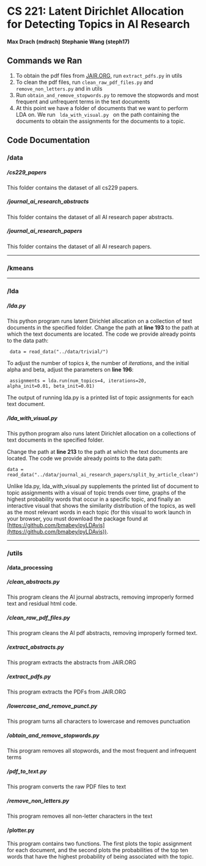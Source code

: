 # CS 221: Latent Dirichlet Allocation for Detecting Topics in AI Research
#### Max Drach (mdrach) Stephanie Wang (steph17)
## Commands we Ran
1. To obtain the pdf files from [JAIR.ORG](https://www.jair.org/contents.html), run <code>extract_pdfs.py</code> in utils
2. To clean the pdf files, run <code>clean_raw_pdf_files.py</code> and <code>remove_non_letters.py</code> and in utils
3. Run <code>obtain_and_remove_stopwords.py</code> to remove the stopwords and most frequent and unfrequent terms in the text documents
4. At this point we have a folder of documents that we want to perform LDA on. We run <code> lda_with_visual.py </code> on the path containing the documents to obtain the assignments for the documents to a topic.  

## Code Documentation
### /data
##### /cs229_papers
This folder contains the dataset of all cs229 papers.
##### /journal_ai_research_abstracts
This folder contains the dataset of all AI research paper abstracts.
##### /journal_ai_research_papers
This folder contains the dataset of all AI research papers. 
***
### /kmeans

***
### /lda

##### /lda.py 
This python program runs latent Dirichlet allocation on a collection of text documents in the specified folder. Change the path at **line 193** to the path at which the text documents are located. The code we provide already points to the data path:  

<code> data = read_data("../data/trivial/") </code>  

To adjust the number of topics *k*, the number of *iterations*, and the initial alpha and beta, adjust the parameters on **line 196**:  

<code> assignments = lda.run(num_topics=4, iterations=20, alpha_init=0.01, beta_init=0.01) </code>  

The output of running lda.py is a printed list of topic assignments for each text document.

##### /lda_with_visual.py
This python program also runs latent Dirichlet allocation on a collections of text documents in the specified folder.  
  
 Change the path at **line 213** to the path at which the text documents are located. The code we provide already points to the data path:  

 <code>data = read_data("../data/journal_ai_research_papers/split_by_article_clean")</code>  

 Unlike lda.py, lda_with_visual.py supplements the printed list of document to topic assignments with a visual of topic trends over time, graphs of the highest probability words that occur in a specific topic, and finally an interactive visual that shows the similarity distribution of the topics, as well as the most relevant words in each topic (for this visual to work launch in your browser, you must download the package found at [https://github.com/bmabey/pyLDAvis](https://github.com/bmabey/pyLDAvis)).

***
### /utils
#### /data_processing
##### /clean_abstracts.py
This program cleans the AI journal abstracts, removing improperly formed text and residual html code.

##### /clean_raw_pdf_files.py
This program cleans the AI pdf abstracts, removing improperly formed text.

##### /extract_abstracts.py
This program extracts the abstracts from JAIR.ORG
##### /extract_pdfs.py
This program extracts the PDFs from JAIR.ORG

##### /lowercase_and_remove_punct.py
This program turns all characters to lowercase and removes punctuation


##### /obtain_and_remove_stopwords.py
This program removes all stopwords, and the most frequent and infrequent terms

##### /pdf_to_text.py
This program converts the raw PDF files to text

##### /remove_non_letters.py
This program removes all non-letter characters in the text

#### /plotter.py
This program contains two functions. The first plots the topic assignment for each document, and the second plots the probabilities of the top ten words that have the highest probability of being associated with the topic.